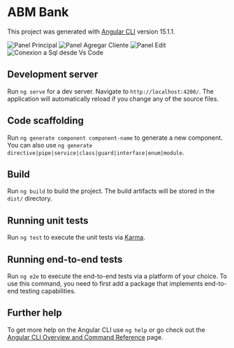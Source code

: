 # ABM Bank

This project was generated with [Angular CLI](https://github.com/angular/angular-cli) version 15.1.1.

<image src="https://photos.app.goo.gl/WmkvsyaXyCtFdJCZA" alt="Panel Principal">
<image src="https://photos.app.goo.gl/7AeBReuG2VaQMCvq6" alt="Panel Agregar Cliente">
<image src="https://photos.app.goo.gl/j4DieP7B2UJp2fwf8" alt="Panel Edit">
<image src="https://photos.app.goo.gl/b4Fn58UcuHzm6qoH7" alt="Conexion a Sql desde Vs Code">

## Development server

Run `ng serve` for a dev server. Navigate to `http://localhost:4200/`. The application will automatically reload if you change any of the source files.

## Code scaffolding

Run `ng generate component component-name` to generate a new component. You can also use `ng generate directive|pipe|service|class|guard|interface|enum|module`.

## Build

Run `ng build` to build the project. The build artifacts will be stored in the `dist/` directory.

## Running unit tests

Run `ng test` to execute the unit tests via [Karma](https://karma-runner.github.io).

## Running end-to-end tests

Run `ng e2e` to execute the end-to-end tests via a platform of your choice. To use this command, you need to first add a package that implements end-to-end testing capabilities.

## Further help

To get more help on the Angular CLI use `ng help` or go check out the [Angular CLI Overview and Command Reference](https://angular.io/cli) page.
